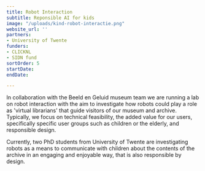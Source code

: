 ```yaml
---
title: Robot Interaction
subtitle: Reponsible AI for kids
image: "/uploads/kind-robot-interactie.png"
website_url: ''
partners:
- University of Twente
funders:
- CLICKNL
- SIDN fund
sortOrder: 5
startDate: 
endDate: 

---
```

In collaboration with the Beeld en Geluid museum team we are running a lab on robot interaction with the aim to investigate how robots could play a role as 'virtual librarians' that guide visitors of our museum and archive. Typically, we focus on technical feasibility, the added value for our users, specifically specific user groups such as children or the elderly, and responsible design.

Currently, two PhD students from University of Twente are investigating robots as a means to communicate with children about the contents of the archive in an engaging and enjoyable way, that is also responsible by design.